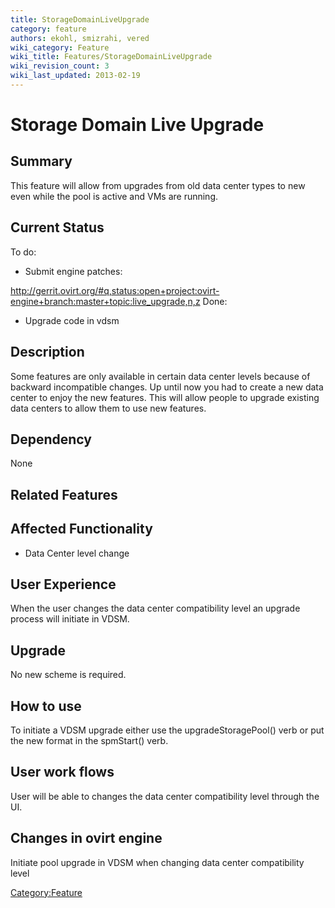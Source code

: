 ```yaml
---
title: StorageDomainLiveUpgrade
category: feature
authors: ekohl, smizrahi, vered
wiki_category: Feature
wiki_title: Features/StorageDomainLiveUpgrade
wiki_revision_count: 3
wiki_last_updated: 2013-02-19
---
```


# Storage Domain Live Upgrade

## Summary

This feature will allow from upgrades from old data center types to new even while the pool is active and VMs are running.

## Current Status

To do:

*   Submit engine patches:

<http://gerrit.ovirt.org/#q,status:open+project:ovirt-engine+branch:master+topic:live_upgrade,n,z> Done:

*   Upgrade code in vdsm

## Description

Some features are only available in certain data center levels because of backward incompatible changes. Up until now you had to create a new data center to enjoy the new features. This will allow people to upgrade existing data centers to allow them to use new features.

## Dependency

None

## Related Features

## Affected Functionality

*   Data Center level change

## User Experience

When the user changes the data center compatibility level an upgrade process will initiate in VDSM.

## Upgrade

No new scheme is required.

## How to use

To initiate a VDSM upgrade either use the upgradeStoragePool() verb or put the new format in the spmStart() verb.

## User work flows

User will be able to changes the data center compatibility level through the UI.

## Changes in ovirt engine

Initiate pool upgrade in VDSM when changing data center compatibility level

<Category:Feature>
